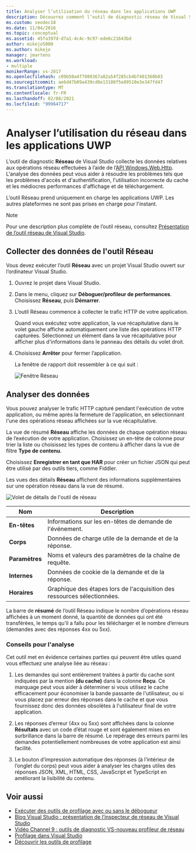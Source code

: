 ```yaml
---
title: Analyser l’utilisation du réseau dans les applications UWP
description: Découvrez comment l’outil de diagnostic réseau de Visual Studio collecte des données sur les opérations réseau effectuées à l’aide de l’API Windows. Web. http.
ms.custom: seodec18
ms.date: 11/04/2016
ms.topic: conceptual
ms.assetid: 45fa397d-d7a1-4c4c-9c97-ede6c21643bd
author: mikejo5000
ms.author: mikejo
manager: jmartens
ms.workload:
- multiple
monikerRange: vs-2017
ms.openlocfilehash: c09b50a4f7089367a82a54f285cb4bf401360b03
ms.sourcegitcommit: ae6d47b09a439cd0e13180f5e89510e3e347fd47
ms.translationtype: MT
ms.contentlocale: fr-FR
ms.lasthandoff: 02/08/2021
ms.locfileid: "99964717"
---
```

# <a name="analyze-network-usage-in-uwp-apps"></a>Analyser l’utilisation du réseau dans les applications UWP
L’outil de diagnostic **Réseau** de Visual Studio collecte les données relatives aux opérations réseau effectuées à l’aide de l’[API Windows.Web.Http](/uwp/api/windows.web.http). L'analyse des données peut vous aider à résoudre les problèmes tels que les problèmes d'accès et d'authentification, l'utilisation incorrecte du cache et les médiocres performances d'affichage et de téléchargement.

 L’outil Réseau prend uniquement en charge les applications UWP. Les autres plateformes ne sont pas prises en charge pour l'instant.

> [!NOTE]
> Pour une description plus complète de l’outil réseau, consultez [Présentation de l’outil réseau de Visual Studio](https://devblogs.microsoft.com/visualstudio/introducing-visual-studios-network-tool/).

## <a name="collect-network-tool-data"></a>Collecter des données de l'outil Réseau
 Vous devez exécuter l’outil **Réseau** avec un projet Visual Studio ouvert sur l’ordinateur Visual Studio.

1. Ouvrez le projet dans Visual Studio.

2. Dans le menu, cliquez sur **Déboguer/profileur de performances**. Choisissez **Réseau**, puis **Démarrer**.

3. L’outil Réseau commence à collecter le trafic HTTP de votre application.

    Quand vous exécutez votre application, la vue récapitulative dans le volet gauche affiche automatiquement une liste des opérations HTTP capturées. Sélectionnez un élément dans la vue récapitulative pour afficher plus d'informations dans le panneau des détails du volet droit.

4. Choisissez **Arrêter** pour fermer l’application.

   La fenêtre de rapport doit ressembler à ce qui suit :

   ![Fenêtre Réseau](../profiling/media/network_fullwindow.png "NETWORK_FullWindow")

## <a name="analyze-data"></a>Analyser des données
 Vous pouvez analyser le trafic HTTP capturé pendant l'exécution de votre application, ou même après la fermeture de l'application, en sélectionnant l'une des opérations réseau affichées sur la vue récapitulative.

 La vue de résumé **Réseau** affiche les données de chaque opération réseau de l’exécution de votre application. Choisissez un en-tête de colonne pour trier la liste ou choisissez les types de contenu à afficher dans la vue de filtre **Type de contenu**.

 Choisissez **Enregistrer en tant que HAR** pour créer un fichier JSON qui peut être utilisé par des outils tiers, comme Fiddler.

 Les vues des détails **Réseau** affichent des informations supplémentaires sur une opération réseau dans la vue de résumé.

 ![Volet de détails de l'outil de réseau](../profiling/media/network_detailsviewpane.png "NETWORK_DetailsViewPane")

|Nom|Description|
|-|-|
|**En-têtes**|Informations sur les en-têtes de demande de l'événement.|
|**Corps**|Données de charge utile de la demande et de la réponse.|
|**Paramètres**|Noms et valeurs des paramètres de la chaîne de requête.|
|**Internes**|Données de cookie de la demande et de la réponse.|
|**Horaires**|Graphique des étapes lors de l'acquisition des ressources sélectionnées.|

 La barre de **résumé** de l’outil Réseau indique le nombre d’opérations réseau affichées à un moment donné, la quantité de données qui ont été transférées, le temps qu’il a fallu pour les télécharger et le nombre d’erreurs (demandes avec des réponses 4xx ou 5xx).

### <a name="analysis-tips"></a>Conseils pour l'analyse
 Cet outil met en évidence certaines parties qui peuvent être utiles quand vous effectuez une analyse liée au réseau :

1. Les demandes qui sont entièrement traitées à partir du cache sont indiquées par la mention **(du cache)** dans la colonne **Reçu**. Ce marquage peut vous aider à déterminer si vous utilisez le cache efficacement pour économiser la bande passante de l'utilisateur, ou si vous placez par erreur des réponses dans le cache et que vous fournissez donc des données obsolètes à l'utilisateur final de votre application.

2. Les réponses d’erreur (4xx ou 5xx) sont affichées dans la colonne **Résultats** avec un code d’état rouge et sont également mises en surbrillance dans la barre de résumé. Le repérage des erreurs parmi les demandes potentiellement nombreuses de votre application est ainsi facilité.

3. Le bouton d’impression automatique des réponses (à l’intérieur de l’onglet du corps) peut vous aider à analyser les charges utiles des réponses JSON, XML, HTML, CSS, JavaScript et TypeScript en améliorant la lisibilité du contenu.

## <a name="see-also"></a>Voir aussi

- [Exécuter des outils de profilage avec ou sans le débogueur](../profiling/running-profiling-tools-with-or-without-the-debugger.md)
- [Blog Visual Studio : présentation de l’inspecteur de réseau de Visual Studio](https://devblogs.microsoft.com/visualstudio/)
- [Vidéo Channel 9 : outils de diagnostic VS-nouveau profileur de réseau](https://channel9.msdn.com/Series/ConnectOn-Demand/206)
- [Profilage dans Visual Studio](../profiling/index.yml)
- [Découvrir les outils de profilage](../profiling/profiling-feature-tour.md)